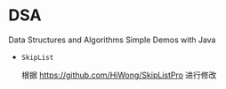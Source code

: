 # DSA
Data Structures and Algorithms Simple Demos with Java

- `SkipList`

    根据 https://github.com/HiWong/SkipListPro 进行修改